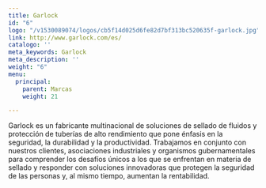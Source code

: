 ```yaml
---
title: Garlock
id: "6"
logo: "/v1530089074/logos/cb5f14d025d6fe82d7bf313bc520635f-garlock.jpg"
link: http://www.garlock.com/es/
catalogo: ''
meta_keywords: Garlock
meta_description: ''
weight: "6"
menu:
  principal:
    parent: Marcas
    weight: 21

---
```

Garlock es un fabricante multinacional de soluciones de sellado de fluidos y protección de tuberías de alto rendimiento que pone énfasis en la seguridad, la durabilidad y la productividad. Trabajamos en conjunto con nuestros clientes, asociaciones industriales y organismos gubernamentales para comprender los desafíos únicos a los que se enfrentan en materia de sellado y responder con soluciones innovadoras que protegen la seguridad de las personas y, al mismo tiempo, aumentan la rentabilidad.
